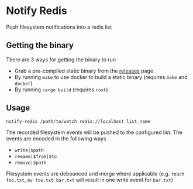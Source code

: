 # Notify Redis

Push filesystem notifications into a redis list

## Getting the binary

There are 3 ways for getting the binary to run

- Grab a pre-compiled static binary from the [releases](https://github.com/icewind1991/notify-redis/releases) page.
- By running `make` to use docker to build a static binary (requires `make` and `docker`)
- By running `cargo build` (requires `rust`)

## Usage

```
notify-redis /path/to/watch redis://localhost list_name
``` 

The recorded filesystem events will be pushed to the configured list.
The events are encoded in the following ways

- `write|$path`
- `remame|$from|$to`
- `remove|$path`

Filesystem events are debounced and merge where applicable (e.g. `touch foo.txt`, `mv foo.txt bar.txt` will result in one write event for `bar.txt`)
